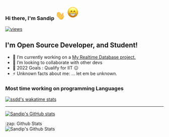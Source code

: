 ### Hi there, I'm Sandip <img src="https://raw.githubusercontent.com/vamsee9/vamsee9/master/wave.gif" width="30px"><img src="https://raw.githubusercontent.com/vamsee9/vamsee9/master/smile.gif" width="50px">

<!-- https://github.com/antonkomarev/github-profile-views-counter -->
  <a href="https://github.com/ssddOnTop"><img alt="views" title="Github views" src="https://komarev.com/ghpvc/?username=ssddOnTop&style=flat&color=blueviolet"/></a>
<!-- [![Website](https://img.shields.io/website?label=vamsee.me&style=for-the-badge&url=https%3A%2F%2Fvamsee.me&style=flat)](https://vamsee.me) -->

## I'm Open Source Developer, and Student!

- 🔭 I’m currently working on a [My Realtime Database project.](https://github.com/ssddcodes)
- 👯 I’m looking to collaborate with other devs
- 🥅 2022 Goals : Qualify for IIT 😐
- ⚡ Unknown facts about me: ... let em be unknown.

### Most time working on programming Languages

[![ssdd's wakatime stats](https://github-readme-stats.vercel.app/api/wakatime?username=ssddOnTop&layout=compact)](https://github.com/vamsee9/github-readme-stats)

---
[![Sandip's GitHub stats](https://github-readme-stats.vercel.app/api?username=ssddOnTop)](https://github.com/anuraghazra/github-readme-stats)


  <summary>:zap: Github Stats</summary>

  <img align="left" alt="Sandip's Github Stats" src="https://github-readme-stats.vercel.app/api?username=ssddOnTop&show_icons=true&hide_border=true&count_private=true)" />



[website]: https://ssdd.dev
[telegram]: https://t.me/ssdddev
